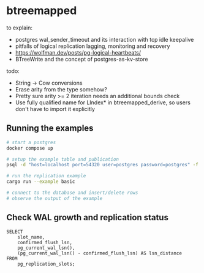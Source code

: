 # btreemapped

to explain:

- postgres wal_sender_timeout and its interaction with tcp idle keepalive
- pitfalls of logical replication lagging, monitoring and recovery
- https://wolfman.dev/posts/pg-logical-heartbeats/
- BTreeWrite and the concept of postgres-as-kv-store

todo:

- String -> Cow<str> conversions
- Erase arity from the type somehow?
- Pretty sure arity >= 2 iteration needs an additional bounds check
- Use fully qualified name for LIndex* in btreemapped_derive, so users don't have to import it explicitly

## Running the examples

```bash
# start a postgres
docker compose up

# setup the example table and publication
psql -d "host=localhost port=54320 user=postgres password=postgres" -f ./example.sql

# run the replication example
cargo run --example basic

# connect to the database and insert/delete rows
# observe the output of the example
```

## Check WAL growth and replication status

```
SELECT 
    slot_name,
    confirmed_flush_lsn, 
    pg_current_wal_lsn(), 
    (pg_current_wal_lsn() - confirmed_flush_lsn) AS lsn_distance
FROM 
    pg_replication_slots;
```